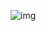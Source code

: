 ![img](https://chat.openai.com/g/g-2fkFE8rbu-dall-e/c/37cb132a-d711-4fa7-8f29-eed6c35bb3f2](https://github.com/JayeShen/JayeShen/blob/main/DALL%C2%B7E%202024-01-05%2000.21.43%20-%20Design%20a%20banner%20inspired%20by%20a%20'hacker's%20lair'%20theme%2C%20resembling%20the%20aesthetic%20of%20'The%20Matrix'%20movie%20with%20a%20digital%2C%20cyberpunk%20feel.%20The%20image%20should%20f.png)https://github.com/JayeShen/JayeShen/blob/main/DALL%C2%B7E%202024-01-05%2000.21.43%20-%20Design%20a%20banner%20inspired%20by%20a%20'hacker's%20lair'%20theme%2C%20resembling%20the%20aesthetic%20of%20'The%20Matrix'%20movie%20with%20a%20digital%2C%20cyberpunk%20feel.%20The%20image%20should%20f.png)

